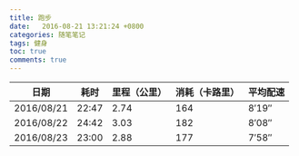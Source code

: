 ```yaml
---
title: 跑步
date:   2016-08-21 13:21:24 +0800
categories: 随笔笔记
tags: 健身
toc: true
comments: true
---
```

日期|耗时|里程（公里）|消耗（卡路里）|平均配速
---|----|----|----|----
2016/08/21|22:47|2.74|164|8′19″
2016/08/22|24:42|3.03|182|8′08″
2016/08/23|23:00|2.88|177|7′58″











